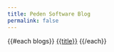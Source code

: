 ```yaml
---
title: Peden Software Blog
permalink: false
---
```

{{#each blogs}}
[{{title}}]({{path}})
{{/each}}
